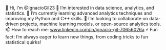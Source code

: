 👋 Hi, I’m @IgnacioGil23
👀 I’m interested in data science, analytics, and statistics.
🌱 I’m currently learning advanced analytics techniques and improving my Python and C++ skills.
💞️ I’m looking to collaborate on data-driven projects, machine learning models, or open-source analytics tools.
📫 How to reach me: www.linkedin.com/in/ignacio-gil-70656026a
⚡ Fun fact: I’m always eager to learn new things, from coding tricks to fun statistical quirks!
<!---
IgnacioGil23/IgnacioGil23 is a ✨ special ✨ repository because its `README.md` (this file) appears on your GitHub profile.
You can click the Preview link to take a look at your changes.
--->
